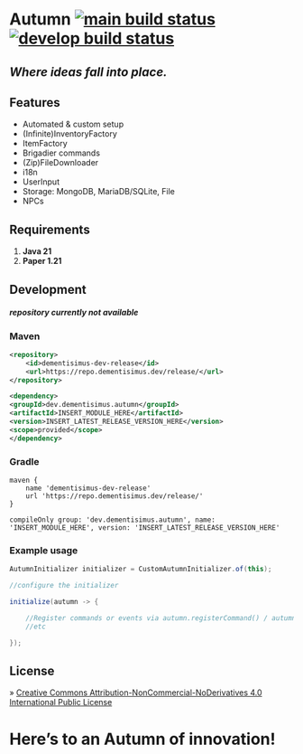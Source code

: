 # Autumn [![main build status](https://github.com/dementisimus/Autumn/actions/workflows/build.yml/badge.svg?branch=main)](https://github.com/dementisimus/Autumn) [![develop build status](https://github.com/dementisimus/Autumn/actions/workflows/build.yml/badge.svg?branch=develop)](https://github.com/dementisimus/Autumn/tree/develop)

## _Where ideas fall into place._

## **Features**

- Automated & custom setup
- (Infinite)InventoryFactory
- ItemFactory
- Brigadier commands
- (Zip)FileDownloader
- i18n
- UserInput
- Storage: MongoDB, MariaDB/SQLite, File
- NPCs

## **Requirements**

1. **Java 21**
2. **Paper 1.21**

## **Development**

##### repository currently not available

### Maven

```xml
<repository>
    <id>dementisimus-dev-release</id>
    <url>https://repo.dementisimus.dev/release/</url>
</repository>

<dependency>
<groupId>dev.dementisimus.autumn</groupId>
<artifactId>INSERT_MODULE_HERE</artifactId>
<version>INSERT_LATEST_RELEASE_VERSION_HERE</version>
<scope>provided</scope>
</dependency>
```

### Gradle

```
maven {
    name 'dementisimus-dev-release'
    url 'https://repo.dementisimus.dev/release/'
}

compileOnly group: 'dev.dementisimus.autumn', name: 'INSERT_MODULE_HERE', version: 'INSERT_LATEST_RELEASE_VERSION_HERE'
```

### Example usage

```java
AutumnInitializer initializer = CustomAutumnInitializer.of(this);

//configure the initializer

initialize(autumn -> {

    //Register commands or events via autumn.registerCommand() / autumn.registerListener()
    //etc    

});
```

## **License**

» [Creative Commons Attribution-NonCommercial-NoDerivatives 4.0 International Public License]

# **Here’s to an Autumn of innovation!**

[Creative Commons Attribution-NonCommercial-NoDerivatives 4.0 International Public License]: <https://creativecommons.org/licenses/by-nc-nd/4.0/>
